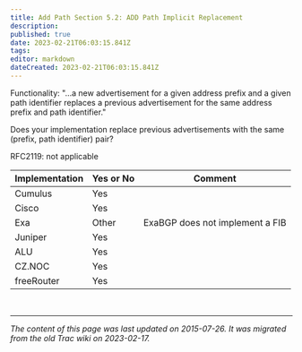 ```yaml
---
title: Add Path Section 5.2: ADD Path Implicit Replacement
description: 
published: true
date: 2023-02-21T06:03:15.841Z
tags: 
editor: markdown
dateCreated: 2023-02-21T06:03:15.841Z
---
```


 Functionality: "...a new advertisement for a given address prefix and a given path identifier replaces a previous advertisement for the same address prefix and path identifier."

Does your implementation replace previous advertisements with the same (prefix, path identifier) pair?

   RFC2119: not applicable

| Implementation  |  Yes or No  |  Comment                           |
|-----------------|-------------|------------------------------------|
|      Cumulus    |  Yes        |                                    |
|  Cisco          |  Yes        |                                    |
|  Exa            |  Other      |  ExaBGP does not implement a FIB   |
|  Juniper        |  Yes        |                                    |
|  ALU            |  Yes        |                                    |
|  CZ.NOC         |  Yes        |                                    |
|  freeRouter     |  Yes        |                                    |


&nbsp;
&nbsp;
&nbsp;

---

*The content of this page was last updated on 2015-07-26. It was migrated from the old Trac wiki on 2023-02-17.*
